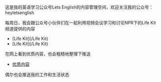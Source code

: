 这是我的英语学习公众号Lets English的内容管理空间，欢迎关注我的公众号：heyletsenglish

每周日，我会跟公众号小伙伴们在一起利用视频会议学习和讨论NPR下的Life Kit频道提供的内容
* [Life Kit](/Life Kit) 
* [Life Kit](/Life Kit) 

在网上看到优质内容，也会粗糙地整理下推送
*  [优质内容](/优质内容)

偶尔也会推送我的工作和生活状态

